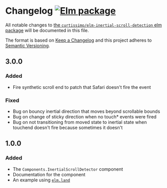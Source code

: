 # Changelog [![Elm package](https://img.shields.io/elm-package/v/curtissimo/elm-inertial-scroll-detection.svg)](https://package.elm-lang.org/packages/curtissimo/elm-inertial-scroll-detection/latest/)

All notable changes to
[the `curtissimo/elm-inertial-scroll-detection` elm package](http://package.elm-lang.org/packages/curtissimo/elm-inertial-scroll-detection/latest)
will be documented in this file.

The format is based on [Keep a Changelog](http://keepachangelog.com/en/1.1.0/)
and this project adheres to
[Semantic Versioning](http://semver.org/spec/v2.0.0.html).

## 3.0.0

### Added 

- Fire synthetic scroll end to patch that Safari doesn't fire the event

### Fixed

- Bug on bouncy inertial direction that moves beyond scrollable bounds
- Bug on change of sticky direction when no touch* events were fired 
- Bug on not transitioning from moved state to inertial state when touchend
  doesn't fire because sometimes it doesn't

## 1.0.0

### Added

- The `Components.InertialScrollDetector` component
- Documentation for the component
- An example using [`elm.land`](https://elm.land)
